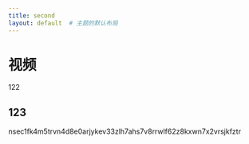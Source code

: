 ```yaml
---
title: second
layout: default  # 主题的默认布局
---
```


# 视频






 122
## 123


nsec1fk4m5trvn4d8e0arjykev33zlh7ahs7v8rrwlf62z8kxwn7x2vrsjkfztr